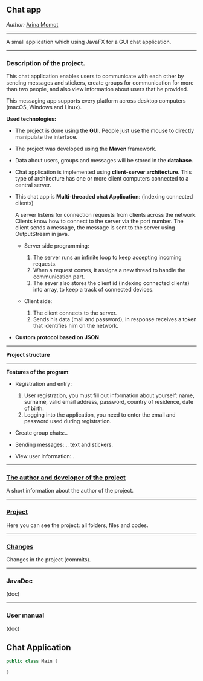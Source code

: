 ## Chat app
*Author:* [Arina Momot](https://gitlab.fel.cvut.cz/B192_B0B36PJV/momotari/-/wikis/Developer)

---
A small application which using JavaFX for a GUI chat application.

---
### Description of the project.
This chat application enables users to communicate with each other by sending messages and stickers, create groups for communication for more than two people, and also view information about users that he provided.

This messaging app supports every platform across desktop computers (macOS, Windows and Linux).

**Used technologies:**
- The project is done using the **GUI**. People just use the mouse to directly manipulate the interface.

- The project was developed using the **Maven** framework.

- Data about users, groups and messages will be stored in the **database**.

- Chat application is implemented using **client-server architecture**. This type of architecture has one or more client computers connected to a central server.

- This chat app is **Multi-threaded chat Application**:
(indexing connected clients)

  A server listens for connection requests from clients across the network. Clients know how 
  to connect to the server via the port number. The client sends a message, the message is 
  sent to the server using OutputStream in java. 

   + Server side programming:
      1. The server runs an infinite loop to keep accepting incoming requests.
      2. When a request comes, it assigns a new thread to handle the communication part.
      3. The sever also stores the client id (indexing connected clients) into array, to keep a track of connected devices.
      
   + Client side:
      1. The client connects to the server.
      2. Sends his data (mail and password), in response receives a token that identifies him on the network.

- **Custom protocol based on JSON**.
---
**Project structure**

---
**Features of the program**:

- Registration and entry:
   1. User registration, you must fill out information about yourself: name, surname, valid email address, password, country of residence, date of birth.
   2. Logging into the application, you need to enter the email and password used during registration.

- Create group chats:..

- Sending messages:... text and stickers.

- View user information:..

---
### [The author and developer of the project](https://gitlab.fel.cvut.cz/B192_B0B36PJV/momotari/-/wikis/Developer)
A short information about the author of the project.
***
### [Project](https://gitlab.fel.cvut.cz/B192_B0B36PJV/momotari/-/tree/master)
Here you can see the project: all folders, files and codes.
***
### [Changes](https://gitlab.fel.cvut.cz/B192_B0B36PJV/momotari/-/commits/master)
Changes in the project (commits).
***
### JavaDoc
(doc)
***
### User manual
(doc)

## Chat Application
```java
public class Main {

}
```